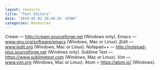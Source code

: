 ```yaml
---
layout: resource
title: "Text Editors"
date: "2019-05-02 20:48:35 -0700"
categories: Resources
---
```


Cream — http://cream.sourceforge.net (Windows only).
Emacs — www.gnu.org/software/emacs (Windows, Mac or Linux).
jEdit — www.jedit.org (Windows, Mac or Linux).
Notepad++ — http://notepad-plus.sourceforge.net (Windows only).
Sublime Text — https://www.sublimetext.com (Windows, Mac or Linux).
Vim — www.vim.org (Windows, Mac or Linux).
Atom = https://atom.io/ (Windows).
